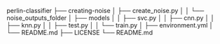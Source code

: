 perlin-classifier
├── creating-noise
│   ├── create_noise.py
│   │    └── noise_outputs_folder
│   ├── models
│   │    ├── svc.py
│   │    ├── cnn.py
│   │    ├── knn.py
│   │    ├── test.py
│   │    └── train.py
│   ├── environment.yml
│   └── README.md
├── LICENSE
└── README.md
